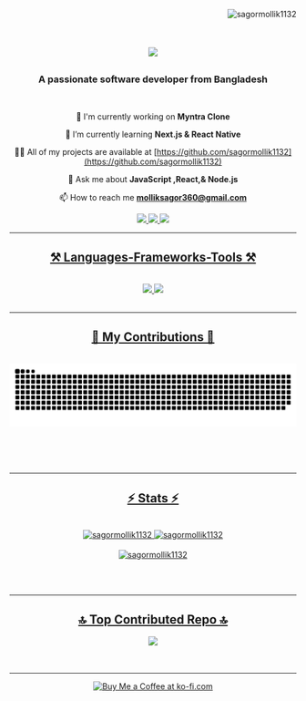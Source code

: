<p align="right"> <img src="https://komarev.com/ghpvc/?username=sagormollik1132&label=Profile%20views&color=0e75b6&style=flat" alt="sagormollik1132" /> </p>

<h1 align="center">
    <img src="https://readme-typing-svg.herokuapp.com/?font=Righteous&size=35&center=true&vCenter=true&width=500&height=70&duration=4000&lines=Hi+There!+👋;+I'm+Sagor+Mollik!;" />
</h1>

<h3 align="center">A passionate software developer from Bangladesh</h3>

<br/>

<div align="center">

🔭 I'm currently working on **Myntra Clone**

🌱 I’m currently learning **Next.js & React Native**

👨‍💻 All of my projects are available at [https://github.com/sagormollik1132](https://github.com/sagormollik1132)

💬 Ask me about **JavaScript ,React,& Node.js**

📫 How to reach me **molliksagor360@gmail.com**

</div>

<div align="center"> 
  <a href="mailto:molliksagor360@gmail.com">
    <img src="https://img.shields.io/badge/Gmail-333333?style=for-the-badge&logo=gmail&logoColor=red" />
  </a>
  <a href="https://linkedin.com/in/sagor-mollick-97a35528b" target="_blank">
    <img src="https://img.shields.io/badge/LinkedIn-0077B5?style=for-the-badge&logo=linkedin&logoColor=white" target="_blank" />
  </a>
  <a href="https://sagormollik1132.github.io/PORTFOLIO/" target="_blank">
     <img src="https://img.shields.io/badge/Portfolio-FF5722?style=for-the-badge&logo=todoist&logoColor=white" target="_blank" /> 

</div>

<hr/>

<h2 align="center">⚒️ Languages-Frameworks-Tools ⚒️</h2>
<br/>
<div align="center">
    <img src="https://skillicons.dev/icons?i=react,bootstrap,mui,html,css,vscode,github,figma,tailwind,git,postman" />
    <img src="https://skillicons.dev/icons?i=nodejs,python,javascript,typescript,express,firebase,mongodb,c,sass,nextjs,mysql,redux" /><br>
</div>

<br/>
<hr/>

<div align="center">
  <h2>🐍 My Contributions 🐍</h2>
  <br>
  <img alt="snake eating my contributions" src="https://raw.githubusercontent.com/salesp07/salesp07/output/github-contribution-grid-snake.svg" />
  
  <br/><br/><br/>
</div>

<hr/>

<h2 align="center">⚡ Stats ⚡</h2>
<br>
<div align=center>
    
<img width=390  src="https://github-readme-stats.vercel.app/api/top-langs?username=sagormollik1132&show_icons=true&locale=en&layout=compact" alt="sagormollik1132" />

<img width=436  src="https://github-readme-stats.vercel.app/api?username=sagormollik1132&show_icons=true&locale=en" alt="sagormollik1132" />
<br/> <br/>
<img width=360 align="center" src="https://github-readme-streak-stats.herokuapp.com/?user=sagormollik1132&" alt="sagormollik1132" />
</div>

<br/><br/>
<hr/>


<div align="center">

### <h2> 🔝 Top Contributed Repo 🔝 </h2>

![](https://github-contributor-stats.vercel.app/api?username=sagormollik1132&limit=5&theme=flat&combine_all_yearly_contributions=true)
</div>

<br/>
<hr/>

<div align="center">
<a href='https://ko-fi.com/V7V4RAK9C' target='_blank'><img height='64' style='border:0px;height:64px;' src='https://storage.ko-fi.com/cdn/kofi1.png?v=3' border='0' alt='Buy Me a Coffee at ko-fi.com' /></a>
</div>

<br/>
